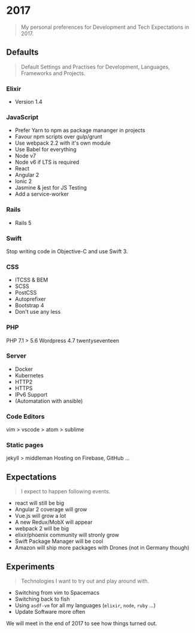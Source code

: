 # 2017

> My personal preferences for Development and Tech Expectations in 2017.


## Defaults

> Default Settings and Practises for Development, Languages, Frameworks and Projects.

### Elixir

* Version 1.4

### JavaScript

* Prefer Yarn to npm as package mananger in projects
* Favour npm scripts over gulp/grunt
* Use webpack 2.2 with it's own module
* Use Babel for everything
* Node v7
* Node v6 if LTS is required
* React
* Angular 2
* Ionic 2
* Jasmine & jest for JS Testing
* Add a service-worker

### Rails

* Rails 5

### Swift

Stop writing code in Objective-C and use Swift 3.

### CSS

* ITCSS & BEM
* SCSS
* PostCSS
* Autoprefixer
* Bootstrap 4
* Don't use any less

### PHP

PHP 7.1 > 5.6
Wordpress 4.7 twentyseventeen

### Server

* Docker
* Kubernetes
* HTTP2
* HTTPS
* IPv6 Support
* (Automatation with ansible)

### Code Editors

vim > vscode > atom > sublime

### Static pages

jekyll > middleman
Hosting on Firebase, GitHub ...


## Expectations

> I expect to happen following events.

* react will still be big
* Angular 2 coverage will grow
* Vue.js will grow a lot
* A new Redux/MobX will appear
* webpack 2 will be big
* elixir/phoenix community will stronly grow
* Swift Package Manager will be cool
* Amazon will ship more packages with Drones (not in Germany though)


## Experiments

> Technologies I want to try out and play around with.

* Switching from vim to Spacemacs
* Switching back to fish
* Using `asdf-vm` for all my languages (`elixir`, `node`, `ruby` ...)
* Update Software more often


We will meet in the end of 2017 to see how things turned out.
